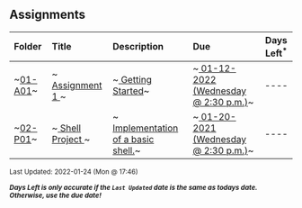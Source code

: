 ## Assignments

| Folder | Title | Description | Due | Days Left<sup>*</sup> |
|:------|:------|:------|:------|:-----:|
| ~<a href="https://github.com/rugbyprof/5143-Operating-Systems/tree/master/Assignments/01-A01">01-A01</a>~ | ~<a href="https://github.com/rugbyprof/5143-Operating-Systems/tree/master/Assignments/01-A01"> Assignment 1 </a>~ | ~<a href="https://github.com/rugbyprof/5143-Operating-Systems/tree/master/Assignments/01-A01"> Getting Started</a>~ | ~<a href="https://github.com/rugbyprof/5143-Operating-Systems/tree/master/Assignments/01-A01"> 01-12-2022 (Wednesday @ 2:30 p.m.)</a>~ | ---- |
| ~<a href="https://github.com/rugbyprof/5143-Operating-Systems/tree/master/Assignments/02-P01">02-P01</a>~ | ~<a href="https://github.com/rugbyprof/5143-Operating-Systems/tree/master/Assignments/02-P01"> Shell Project </a>~ | ~<a href="https://github.com/rugbyprof/5143-Operating-Systems/tree/master/Assignments/02-P01"> Implementation of a basic shell.</a>~ | ~<a href="https://github.com/rugbyprof/5143-Operating-Systems/tree/master/Assignments/02-P01"> 01-20-2021 (Wednesday @ 2:30 p.m.)</a>~ | ---- |

<sup>Last Updated: 2022-01-24 (Mon @ 17:46)</sup> 

<sup>***Days Left is only accurate if the `Last Updated` date is the same as todays date. Otherwise, use the due date!***</sup> 